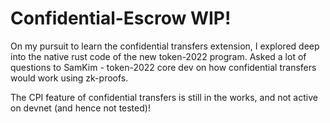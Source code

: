 # Confidential-Escrow WIP!

On my pursuit to learn the confidential transfers extension, I explored deep into the native rust code of the new token-2022 program.
Asked a lot of questions to SamKim - token-2022 core dev on how confidential transfers would work using zk-proofs.

The CPI feature of confidential transfers is still in the works, and not active on devnet (and hence not tested)!

